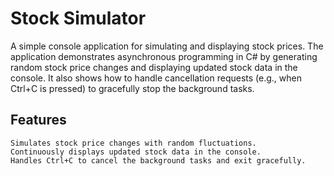 # Stock Simulator

A simple console application for simulating and displaying stock prices. The application demonstrates asynchronous programming in C# by generating random stock price changes and displaying updated stock data in the console. It also shows how to handle cancellation requests (e.g., when Ctrl+C is pressed) to gracefully stop the background tasks.

## Features

    Simulates stock price changes with random fluctuations.
    Continuously displays updated stock data in the console.
    Handles Ctrl+C to cancel the background tasks and exit gracefully.